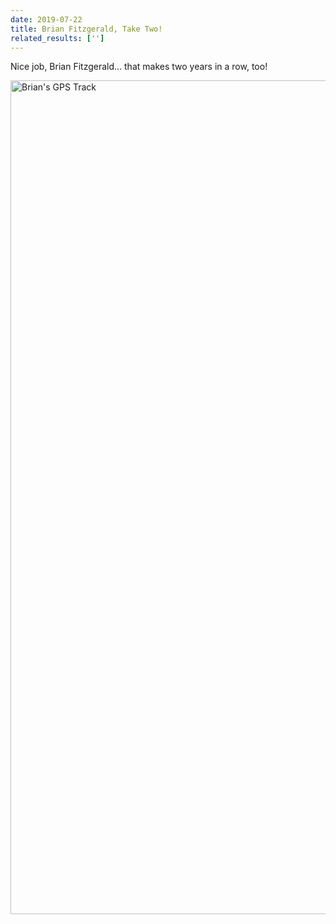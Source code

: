 ```yaml
---
date: 2019-07-22
title: Brian Fitzgerald, Take Two!
related_results: ['']
---
```


<p>Nice job, Brian Fitzgerald... that makes two years in a row, too!</p>
<img src="/images/uploads/fitzgerald-map-my-run-2019.jpg" alt="Brian's GPS Track" width="750" height="1334" class="img-fluid">

